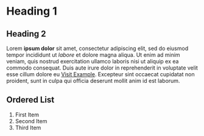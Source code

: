 # Heading 1

## Heading 2

Lorem **ipsum dolor** sit amet, consectetur adipiscing elit, sed do eiusmod tempor incididunt ut *labore* et dolore magna aliqua. Ut enim ad minim veniam, quis nostrud exercitation ullamco laboris nisi ut aliquip ex ea commodo consequat. Duis aute irure dolor in reprehenderit in voluptate velit esse cillum dolore eu [Visit Example](https://example.com). Excepteur sint occaecat cupidatat non proident, sunt in culpa qui officia deserunt mollit anim id est laborum.

## Ordered List

1. First Item
2. Second Item
3. Third Item
